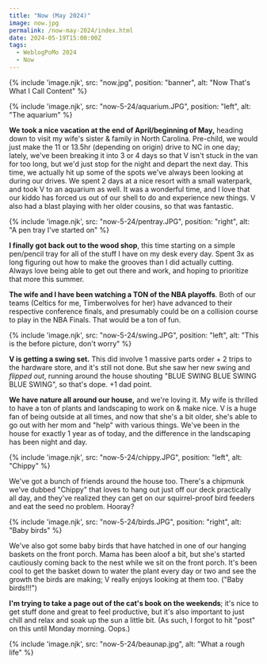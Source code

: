 ```yaml
---
title: "Now (May 2024)"
image: now.jpg
permalink: /now-may-2024/index.html
date: 2024-05-19T15:00:00Z
tags: 
  - WeblogPoMo 2024
  - Now
---
```


{% include 'image.njk',
  src: "now.jpg",
  position: "banner",
  alt: "Now That's What I Call Content"
%}

{% include 'image.njk',
  src: "now-5-24/aquarium.JPG",
  position: "left",
  alt: "The aquarium"
%}

**We took a nice vacation at the end of April/beginning of May,** heading down to visit my wife's sister & family in North Carolina. Pre-child, we would just make the 11 or 13.5hr (depending on origin) drive to NC in one day; lately, we've been breaking it into 3 or 4 days so that V isn't stuck in the van for too long, but we'd just stop for the night and depart the next day. This time, we actually hit up some of the spots we've always been looking at during our drives. We spent 2 days at a nice resort with a small waterpark, and took V to an aquarium as well. It was a wonderful time, and I love that our kiddo has forced us out of our shell to do and experience new things. V also had a blast playing with her older cousins, so that was fantastic.

{% include 'image.njk',
  src: "now-5-24/pentray.JPG",
  position: "right",
  alt: "A pen tray I've started on"
%}

**I finally got back out to the wood shop**, this time starting on a simple pen/pencil tray for all of the stuff I have on my desk every day. Spent 3x as long figuring out how to make the grooves than I did actually cutting. Always love being able to get out there and work, and hoping to prioritize that more this summer.

**The wife and I have been watching a TON of the NBA playoffs**. Both of our teams (Celtics for me, Timberwolves for her) have advanced to their respective conference finals, and presumably could be on a collision course to play in the NBA Finals. That would be a ton of fun.

{% include 'image.njk',
  src: "now-5-24/swing.JPG",
  position: "left",
  alt: "This is the before picture, don't worry"
%}

**V is getting a swing set.** This did involve 1 massive parts order + 2 trips to the hardware store, and it's still not done. But she saw her new swing and _flipped out_, running around the house shouting "BLUE SWING BLUE SWING BLUE SWING", so that's dope. +1 dad point.

**We have nature all around our house,** and we're loving it. My wife is thrilled to have a ton of plants and landscaping to work on & make nice. V is a huge fan of being outside at all times, and now that she's a bit older, she's able to go out with her mom and "help" with various things. We've been in the house for exactly 1 year as of today, and the difference in the landscaping has been night and day.

{% include 'image.njk',
  src: "now-5-24/chippy.JPG",
  position: "left",
  alt: "Chippy"
%}

We've got a bunch of friends around the house too. There's a chipmunk we've dubbed "Chippy" that loves to hang out just off our deck practically all day, and they've realized they can get on our squirrel-proof bird feeders and eat the seed no problem. Hooray?

{% include 'image.njk',
  src: "now-5-24/birds.JPG",
  position: "right",
  alt: "Baby birds"
%}

We've also got some baby birds that have hatched in one of our hanging baskets on the front porch. Mama has been aloof a bit, but she's started cautiously coming back to the nest while we sit on the front porch. It's been cool to get the basket down to water the plant every day or two and see the growth the birds are making; V really enjoys looking at them too. ("Baby birds!!!")

**I'm trying to take a page out of the cat's book on the weekends**; it's nice to get stuff done and great to feel productive, but it's also important to just chill and relax and soak up the sun a little bit. (As such, I forgot to hit "post" on this until Monday morning. Oops.)

{% include 'image.njk',
  src: "now-5-24/beaunap.jpg",
  alt: "What a rough life"
%}
